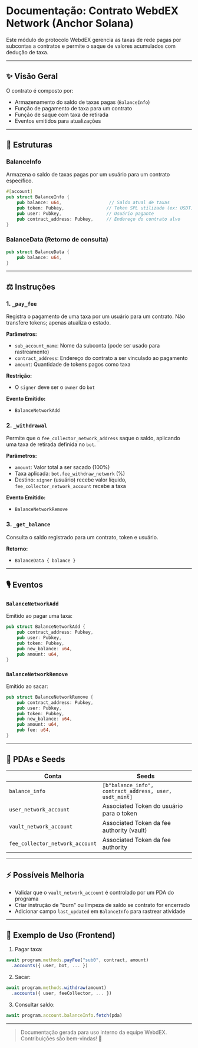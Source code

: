 # Documentação: Contrato WebdEX Network (Anchor Solana)

Este módulo do protocolo WebdEX gerencia as taxas de rede pagas por subcontas a contratos e permite o saque de valores acumulados com dedução de taxa.

---

## ✨ Visão Geral

O contrato é composto por:

* Armazenamento do saldo de taxas pagas (`BalanceInfo`)
* Função de pagamento de taxa para um contrato
* Função de saque com taxa de retirada
* Eventos emitidos para atualizações

---

## 🔢 Estruturas

### BalanceInfo

Armazena o saldo de taxas pagas por um usuário para um contrato específico.

```rust
#[account]
pub struct BalanceInfo {
    pub balance: u64,                  // Saldo atual de taxas
    pub token: Pubkey,                // Token SPL utilizado (ex: USDT)
    pub user: Pubkey,                 // Usuário pagante
    pub contract_address: Pubkey,     // Endereço do contrato alvo
}
```

### BalanceData (Retorno de consulta)

```rust
pub struct BalanceData {
    pub balance: u64,
}
```

---

## ⚖️ Instruções

### 1. `_pay_fee`

Registra o pagamento de uma taxa por um usuário para um contrato. Não transfere tokens; apenas atualiza o estado.

**Parâmetros:**

* `sub_account_name`: Nome da subconta (pode ser usado para rastreamento)
* `contract_address`: Endereço do contrato a ser vinculado ao pagamento
* `amount`: Quantidade de tokens pagos como taxa

**Restrição:**

* O `signer` deve ser o `owner` do `bot`

**Evento Emitido:**

* `BalanceNetworkAdd`

### 2. `_withdrawal`

Permite que o `fee_collector_network_address` saque o saldo, aplicando uma taxa de retirada definida no `bot`.

**Parâmetros:**

* `amount`: Valor total a ser sacado (100%)
* Taxa aplicada: `bot.fee_withdraw_network` (%)
* Destino: `signer` (usuário) recebe valor líquido, `fee_collector_network_account` recebe a taxa

**Evento Emitido:**

* `BalanceNetworkRemove`

### 3. `_get_balance`

Consulta o saldo registrado para um contrato, token e usuário.

**Retorno:**

* `BalanceData { balance }`

---

## 🎙️ Eventos

### `BalanceNetworkAdd`

Emitido ao pagar uma taxa:

```rust
pub struct BalanceNetworkAdd {
    pub contract_address: Pubkey,
    pub user: Pubkey,
    pub token: Pubkey,
    pub new_balance: u64,
    pub amount: u64,
}
```

### `BalanceNetworkRemove`

Emitido ao sacar:

```rust
pub struct BalanceNetworkRemove {
    pub contract_address: Pubkey,
    pub user: Pubkey,
    pub token: Pubkey,
    pub new_balance: u64,
    pub amount: u64,
    pub fee: u64,
}
```

---

## 🧱 PDAs e Seeds

| Conta                           | Seeds                                                  |
| ------------------------------- | ------------------------------------------------------ |
| `balance_info`                  | `[b"balance_info", contract_address, user, usdt_mint]` |
| `user_network_account`          | Associated Token do usuário para o token               |
| `vault_network_account`         | Associated Token da fee authority (vault)              |
| `fee_collector_network_account` | Associated Token da fee authority                      |

---

## ⚡ Possíveis Melhoria

* Validar que o `vault_network_account` é controlado por um PDA do programa
* Criar instrução de "burn" ou limpeza de saldo se contrato for encerrado
* Adicionar campo `last_updated` em `BalanceInfo` para rastrear atividade

---

## 📃 Exemplo de Uso (Frontend)

1. Pagar taxa:

```ts
await program.methods.payFee("sub0", contract, amount)
  .accounts({ user, bot, ... })
```

2. Sacar:

```ts
await program.methods.withdraw(amount)
  .accounts({ user, feeCollector, ... })
```

3. Consultar saldo:

```ts
await program.account.balanceInfo.fetch(pda)
```

---

> Documentação gerada para uso interno da equipe WebdEX. Contribuições são bem-vindas! 🚀